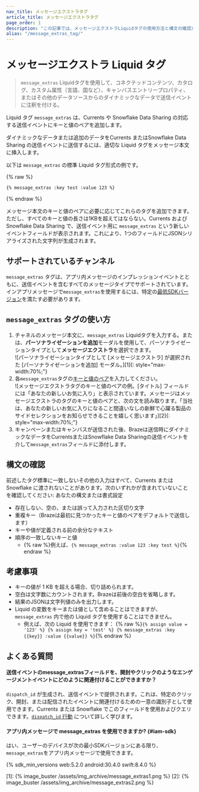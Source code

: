 ```yaml
---
nav_title: メッセージエクストラタグ
article_title: メッセージエクストラタグ
page_order: 1
description: "この記事では、メッセージエクストラLiquidタグの使用方法と構文の確認方法について説明します。"
alias: "/message_extras_tag/"
---
```


# メッセージエクストラ Liquid タグ

> `message_extras` Liquidタグを使用して、コネクテッドコンテンツ、カタログ、カスタム属性（言語、国など）、キャンバスエントリープロパティ、またはその他のデータソースからのダイナミックなデータで送信イベントに注釈を付ける。

Liquid タグ `message_extras` は、Currents や Snowflake Data Sharing の対応する送信イベントにキーと値のペアを追加します。 

ダイナミックなデータまたは追加のデータをCurrents またはSnowflake Data Sharing の送信イベントに送信するには、適切な Liquid タグをメッセージ本文に挿入します。 

以下は `message_extras` の標準 Liquid タグ形式の例です。

{% raw %}
```liquid
{% message_extras :key test :value 123 %}
```
{% endraw %}

メッセージ本文のキーと値のペアに必要に応じてこれらのタグを追加できます。ただし、すべてのキーと値の長さは1KBを超えてはならない。Currents および Snowflake Data Sharing で、送信イベント用に `message_extras` という新しいイベントフィールドが表示されます。これにより、1つのフィールドにJSONシリアライズされた文字列が生成されます。

## サポートされているチャンネル

`message_extras` タグは、アプリ内メッセージのインプレッションイベントとともに、送信イベントを含むすべてのメッセージタイプでサポートされています。インアプリメッセージで`message_extras`を使用するには、特定の[最低SDKバージョン](#iam-sdk)を満たす必要があります。

## `message_extras` タグの使い方

1. チャネルのメッセージ本文に、`message_extras` Liquidタグを入力する。または、**パーソナライゼーションを追加**モーダルを使用して、パーソナライゼーションタイプとして**メッセージエクストラ**を選択できます。<br>![パーソナライゼーションタイプとして [メッセージエクストラ] が選択された [パーソナライゼーションを追加] モーダル。][1]{: style="max-width:70%;"}
2. 各`message_extras`タグの[キーと値のペア]({{site.baseurl}}/user_guide/personalization_and_dynamic_content/key_value_pairs/)を入力してください。<br>![メッセージエクストラタグのキーと値のペアの例。[タイトル] フィールドには「あなたの新しいお気に入り」と表示されています。メッセージはメッセージエクストラのタグのキーと値のペアと、次の文を読み取ります。「当社は、あなたの新しいお気に入りになること間違いなしの新鮮で心躍る製品のサイドセレクションをお知らせできることを嬉しく思います」][2]{: style="max-width:70%;"}
3. キャンペーンまたはキャンバスが送信された後、Brazeは送信時にダイナミックなデータをCurrentsまたはSnowflake Data Sharingの送信イベントを介して`message_extras`フィールドに添付します。

## 構文の確認

前述したタグ標準に一致しないその他の入力はすべて、Currents または Snowflake に渡されないことがあります。次のいずれかが含まれていないことを確認してください: あなたの構文または書式設定

- 存在しない、空の、または誤って入力された区切り文字
- 重複キー（Brazeは最初に見つかったキーと値のペアをデフォルトで送信します）
- キーや値が定義される前の余分なテキスト
- 順序の一致しないキーと値 
  - {% raw %}例えば、```{% message_extras :value 123 :key test %}```{% endraw %}

## 考慮事項

- キーの値が 1 KB を超える場合、切り詰められます。 
- 空白は文字数にカウントされます。Brazeは前後の空白を省略します。
- 結果のJSONは文字列値のみを出力します。
- Liquid の変数をキーまたは値として含めることはできますが、`message_extras` 内で他の Liquid タグを使用することはできません。
  - 例えば、次の Liquid を使用できます： {% raw %}```{% assign value = '123' %} {% assign key = 'test' %} {% message_extras :key {{key}} :value {{value}} %}```{% endraw %}

## よくある質問

#### 送信イベントのmessage_extrasフィールドを、開封やクリックのようなエンゲージメントイベントにどのように関連付けることができますか？ 

`dispatch_id` が生成され、送信イベントで提供されます。これは、特定のクリック、開封、または配信されたイベントに関連付けるための一意の識別子として使用できます。Currents または Snowflake でこのフィールドを使用およびクエリできます。[`dispatch_id` 行動]({{site.baseurl}}/help/help_articles/data/dispatch_id/) について詳しく学びます。

#### アプリ内メッセージで message_extras を使用できますか? {#iam-sdk}

はい、ユーザーのデバイスが次の最小SDKバージョンにある限り、`message_extras`をアプリ内メッセージで使用できます。

{% sdk_min_versions web:5.2.0 android:30.4.0 swift:8.4.0 %}

[1]: {% image_buster /assets/img_archive/message_extras1.png %}
[2]: {% image_buster /assets/img_archive/message_extras2.png %}

